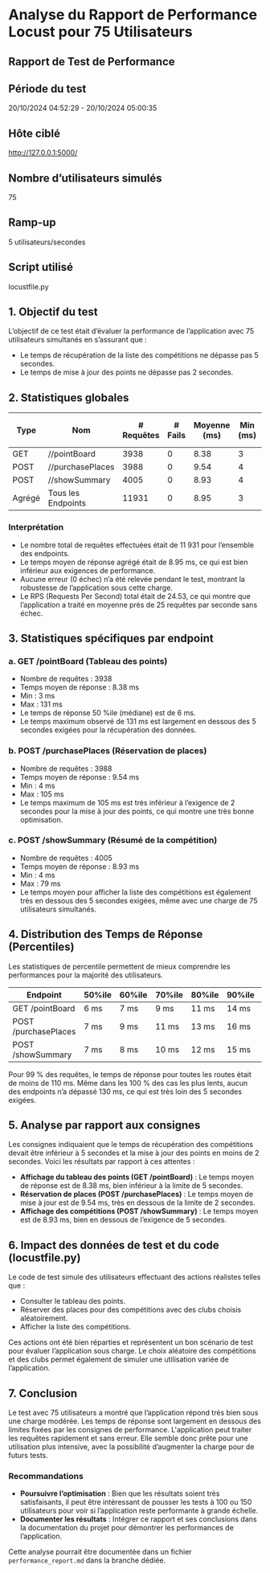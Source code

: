 # Analyse du Rapport de Performance Locust pour 75 Utilisateurs

## Rapport de Test de Performance

## Période du test
20/10/2024 04:52:29 - 20/10/2024 05:00:35

## Hôte ciblé
http://127.0.0.1:5000/

## Nombre d’utilisateurs simulés
75

## Ramp-up
5 utilisateurs/secondes

## Script utilisé
locustfile.py

## 1. Objectif du test
L’objectif de ce test était d’évaluer la performance de l’application avec 75 utilisateurs simultanés en s’assurant que :
- Le temps de récupération de la liste des compétitions ne dépasse pas 5 secondes.
- Le temps de mise à jour des points ne dépasse pas 2 secondes.

## 2. Statistiques globales
| Type  | Nom               | # Requêtes | # Fails | Moyenne (ms) | Min (ms) | Max (ms) | Taille moyenne (bytes) | RPS  | Échecs/s |
|-------|-------------------|------------|---------|--------------|----------|----------|------------------------|------|----------|
| GET   | //pointBoard      | 3938       | 0       | 8.38         | 3        | 131      | 1148.01                | 8.1  | 0        |
| POST  | //purchasePlaces  | 3988       | 0       | 9.54         | 4        | 105      | 1197.38                | 8.2  | 0        |
| POST  | //showSummary     | 4005       | 0       | 8.93         | 4        | 79       | 1049                   | 8.23 | 0        |
| Agrégé| Tous les Endpoints| 11931      | 0       | 8.95         | 3        | 131      | 1131.28                | 24.53| 0        |

### Interprétation
- Le nombre total de requêtes effectuées était de 11 931 pour l’ensemble des endpoints.
- Le temps moyen de réponse agrégé était de 8.95 ms, ce qui est bien inférieur aux exigences de performance.
- Aucune erreur (0 échec) n’a été relevée pendant le test, montrant la robustesse de l’application sous cette charge.
- Le RPS (Requests Per Second) total était de 24.53, ce qui montre que l’application a traité en moyenne près de 25 requêtes par seconde sans échec.

## 3. Statistiques spécifiques par endpoint
### a. GET /pointBoard (Tableau des points)
- Nombre de requêtes : 3938
- Temps moyen de réponse : 8.38 ms
- Min : 3 ms
- Max : 131 ms
- Le temps de réponse 50 %ile (médiane) est de 6 ms.
- Le temps maximum observé de 131 ms est largement en dessous des 5 secondes exigées pour la récupération des données.

### b. POST /purchasePlaces (Réservation de places)
- Nombre de requêtes : 3988
- Temps moyen de réponse : 9.54 ms
- Min : 4 ms
- Max : 105 ms
- Le temps maximum de 105 ms est très inférieur à l’exigence de 2 secondes pour la mise à jour des points, ce qui montre une très bonne optimisation.

### c. POST /showSummary (Résumé de la compétition)
- Nombre de requêtes : 4005
- Temps moyen de réponse : 8.93 ms
- Min : 4 ms
- Max : 79 ms
- Le temps moyen pour afficher la liste des compétitions est également très en dessous des 5 secondes exigées, même avec une charge de 75 utilisateurs simultanés.

## 4. Distribution des Temps de Réponse (Percentiles)
Les statistiques de percentile permettent de mieux comprendre les performances pour la majorité des utilisateurs.

| Endpoint            | 50%ile | 60%ile | 70%ile | 80%ile | 90%ile | 95%ile | 99%ile | 100%ile |
|---------------------|--------|--------|--------|--------|--------|--------|--------|---------|
| GET /pointBoard     | 6 ms   | 7 ms   | 9 ms   | 11 ms  | 14 ms  | 18 ms  | 33 ms  | 130 ms  |
| POST /purchasePlaces| 7 ms   | 9 ms   | 11 ms  | 13 ms  | 16 ms  | 21 ms  | 33 ms  | 110 ms  |
| POST /showSummary   | 7 ms   | 8 ms   | 10 ms  | 12 ms  | 15 ms  | 19 ms  | 31 ms  | 79 ms   |

Pour 99 % des requêtes, le temps de réponse pour toutes les routes était de moins de 110 ms.
Même dans les 100 % des cas les plus lents, aucun des endpoints n’a dépassé 130 ms, ce qui est très loin des 5 secondes exigées.

## 5. Analyse par rapport aux consignes
Les consignes indiquaient que le temps de récupération des compétitions devait être inférieur à 5 secondes et la mise à jour des points en moins de 2 secondes. Voici les résultats par rapport à ces attentes :
- **Affichage du tableau des points (GET /pointBoard)** : Le temps moyen de réponse est de 8.38 ms, bien inférieur à la limite de 5 secondes.
- **Réservation de places (POST /purchasePlaces)** : Le temps moyen de mise à jour est de 9.54 ms, très en dessous de la limite de 2 secondes.
- **Affichage des compétitions (POST /showSummary)** : Le temps moyen est de 8.93 ms, bien en dessous de l’exigence de 5 secondes.

## 6. Impact des données de test et du code (locustfile.py)
Le code de test simule des utilisateurs effectuant des actions réalistes telles que :
- Consulter le tableau des points.
- Réserver des places pour des compétitions avec des clubs choisis aléatoirement.
- Afficher la liste des compétitions.

Ces actions ont été bien réparties et représentent un bon scénario de test pour évaluer l’application sous charge. Le choix aléatoire des compétitions et des clubs permet également de simuler une utilisation variée de l’application.

## 7. Conclusion
Le test avec 75 utilisateurs a montré que l’application répond très bien sous une charge modérée. Les temps de réponse sont largement en dessous des limites fixées par les consignes de performance. L'application peut traiter les requêtes rapidement et sans erreur. Elle semble donc prête pour une utilisation plus intensive, avec la possibilité d’augmenter la charge pour de futurs tests.

### Recommandations
- **Poursuivre l’optimisation** : Bien que les résultats soient très satisfaisants, il peut être intéressant de pousser les tests à 100 ou 150 utilisateurs pour voir si l’application reste performante à grande échelle.
- **Documenter les résultats** : Intégrer ce rapport et ses conclusions dans la documentation du projet pour démontrer les performances de l’application.

Cette analyse pourrait être documentée dans un fichier `performance_report.md` dans la branche dédiée.